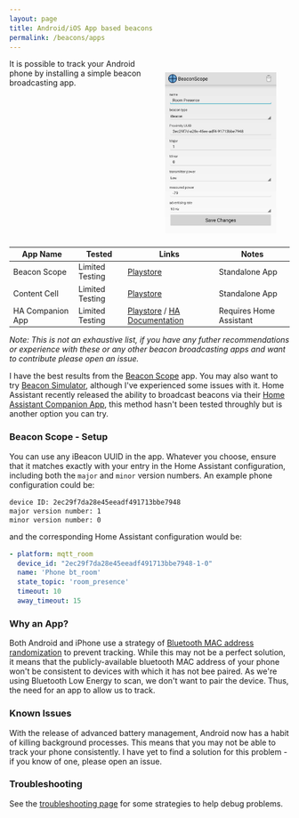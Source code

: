 ```yaml
---
layout: page
title: Android/iOS App based beacons
permalink: /beacons/apps
---
```


<img src="/images/beacon_scope_android.jpg" style="float:right;margin:24px;width:200px">

It is possible to track your Android phone by installing a simple beacon broadcasting app.

| App Name         | Tested          | Links                                                                                                                                                                                                       | Notes | 
| ---------------- | --------------- | ----------------------------------------------------------------------------------------------------------------------------------------------------------------------------------------------------------- | ----- |
| Beacon Scope     | Limited Testing | [Playstore](https://play.google.com/store/apps/details?id=com.davidgyoungtech.beaconscanner)                                                                                                                | Standalone App      |
| Content Cell     | Limited Testing | [Playstore](https://play.google.com/store/apps/details?id=net.alea.beaconsimulator)                                                                                                                         | Standalone App       |
| HA Companion App | Limited Testing | [Playstore](https://play.google.com/store/apps/details?id=io.homeassistant.companion.android&hl=en_GB&gl=US) / [HA Documentation](https://companion.home-assistant.io/docs/core/sensors/#bluetooth-sensors) | Requires Home Assistant      |
 

*Note: This is not an exhaustive list, if you have any futher recommendations or experience with these or any other beacon broadcasting apps and want to contribute please open an issue.*
 
I have the best results from the [Beacon Scope](https://play.google.com/store/apps/details?id=com.davidgyoungtech.beaconscanner) app. You may also want to try [Beacon Simulator](https://play.google.com/store/apps/details?id=net.alea.beaconsimulator), although I've experienced some issues with it. Home Assistant recently released the ability to broadcast beacons via their [Home Assistant Companion App](https://play.google.com/store/apps/details?id=io.homeassistant.companion.android), this method hasn't been tested throughly but is another option you can try.


### Beacon Scope - Setup

You can use any iBeacon UUID in the app. Whatever you choose, ensure that it matches exactly with your entry in the Home Assistant configuration, including both the `major` and `minor` version numbers. An example phone configuration could be:

```terminal
device ID: 2ec29f7da28e45eeadf491713bbe7948
major version number: 1
minor version number: 0
```

and the corresponding Home Assistant configuration would be:

```yaml
- platform: mqtt_room
  device_id: "2ec29f7da28e45eeadf491713bbe7948-1-0"
  name: 'Phone bt_room'
  state_topic: 'room_presence'
  timeout: 10
  away_timeout: 15
```

### Why an App?

Both Android and iPhone use a strategy of [Bluetooth MAC address randomization](https://source.android.com/devices/tech/connect/wifi-mac-randomization) to prevent tracking. While this may not be a perfect solution, it means that the publicly-available bluetooth MAC address of your phone won't be consistent to devices with which it has not bee paired. As we're using Bluetooth Low Energy to scan, we don't want to pair the device. Thus, the need for an app to allow us to track.

### Known Issues

With the release of advanced battery management, Android now has a habit of killing background processes. This means that you may not be able to track your phone consistently. I have yet to find a solution for this problem - if you know of one, please open an issue.

### Troubleshooting

See the [troubleshooting page](/troubleshooting) for some strategies to help debug problems.
